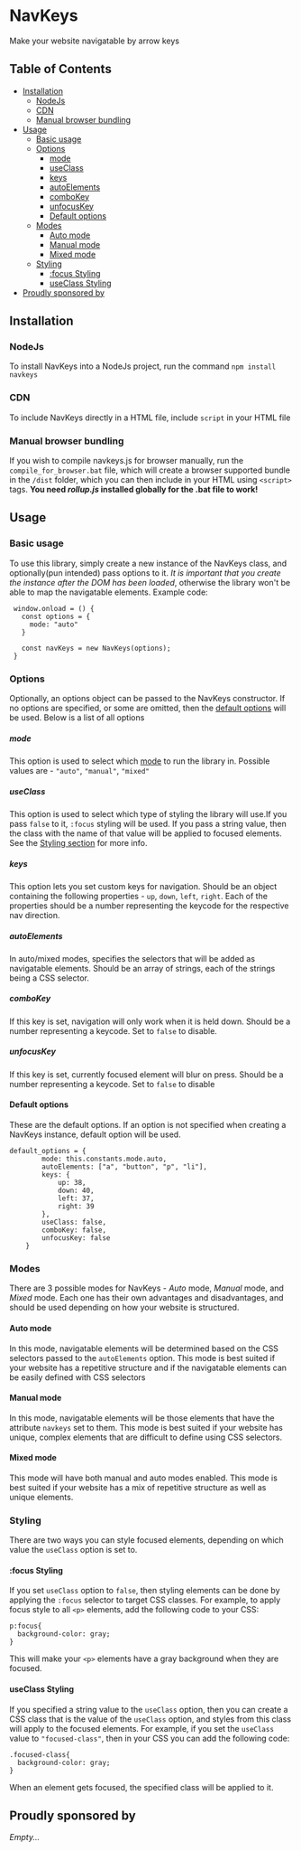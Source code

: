 # NavKeys
 Make your website navigatable by arrow keys
 
## Table of Contents
 * [Installation](#installation)
    * [NodeJs](#nodejs)
    * [CDN](#cdn)
    * [Manual browser bundling](#manual-browser-bundling)
 * [Usage](#usage)
    * [Basic usage](#basic-usage)
    * [Options](#options)
       * [mode](#mode)
       * [useClass](#useclass)
       * [keys](#keys)
       * [autoElements](#autoelements)
       * [comboKey](#combokey)
       * [unfocusKey](#unfocuskey)
       * [Default options](#default-options) 
    * [Modes](#modes)
       * [Auto mode](#auto-mode)
       * [Manual mode](#manual-mode)
       * [Mixed mode](#mixed-mode)
    * [Styling](#styling)
       * [:focus Styling](#focus-styling)
       * [useClass Styling](#useclass-styling)
 * [Proudly sponsored by](#proudly-sponsored-by)

## Installation

### NodeJs
To install NavKeys into a NodeJs project, run the command `npm install navkeys`

### CDN
To include NavKeys directly in a HTML file, include `script` in your HTML file

### Manual browser bundling
If you wish to compile navkeys.js for browser manually, run the `compile_for_browser.bat` file, which will create a browser supported bundle in the `/dist` folder, which you can then include in your HTML using `<script>` tags. **You need *rollup.js* installed globally for the .bat file to work!**

## Usage

### Basic usage
To use this library, simply create a new instance of the NavKeys class, and optionally(pun intended) pass options to it. *It is important that you create the instance after the DOM has been loaded*, otherwise the library won't be able to map the navigatable elements.
Example code:
```
 window.onload = () {
   const options = {
     mode: "auto"
   }
   
   const navKeys = new NavKeys(options);
 }
```

### Options
Optionally, an options object can be passed to the NavKeys constructor. If no options are specified, or some are omitted, then the [default options](#default-options) will be used. Below is a list of all options

##### mode
This option is used to select which [mode](#modes) to run the library in. Possible values are - `"auto"`, `"manual"`, `"mixed"`

##### useClass
This option is used to select which type of styling the library will use.If you pass `false` to it, `:focus` styling will be used. If you pass a string value, then the class with the name of that value will be applied to focused elements. See the [Styling section](#styling) for more info.

##### keys
This option lets you set custom keys for navigation. Should be an object containing the following properties - `up`, `down`, `left`, `right`. Each of the properties should be a number representing the keycode for the respective nav direction.

##### autoElements
In auto/mixed modes, specifies the selectors that will be added as navigatable elements. Should be an array of strings, each of the strings being a CSS selector.

##### comboKey
If this key is set, navigation will only work when it is held down. Should be a number representing a keycode. Set to `false` to disable.

##### unfocusKey
If this key is set, currently focused element will blur on press. Should be a number representing a keycode. Set to `false` to disable

#### Default options
These are the default options. If an option is not specified when creating a NavKeys instance, default option will be used.
```
default_options = {
        mode: this.constants.mode.auto,
        autoElements: ["a", "button", "p", "li"],
        keys: {
            up: 38,
            down: 40,
            left: 37,
            right: 39
        },
        useClass: false,
        comboKey: false,
        unfocusKey: false
    }
```

### Modes
There are 3 possible modes for NavKeys - *Auto* mode, *Manual* mode, and *Mixed* mode. Each one has their own advantages and disadvantages, and should be used depending on how your website is structured.

#### Auto mode
In this mode, navigatable elements will be determined based on the CSS selectors passed to the `autoElements` option. This mode is best suited if your website has a repetitive structure and if the navigatable elements can be easily defined with CSS selectors

#### Manual mode
In this mode, navigatable elements will be those elements that have the attribute `navkeys` set to them. This mode is best suited if your website has unique, complex elements that are difficult to define using CSS selectors.

#### Mixed mode
This mode will have both manual and auto modes enabled. This mode is best suited if your website has a mix of repetitive structure as well as unique elements.

### Styling
There are two ways you can style focused elements, depending on which value the `useClass` option is set to.

#### :focus Styling
If you set `useClass` option to `false`, then styling elements can be done by applying the `:focus` selector to target CSS classes.
For example, to apply focus style to all `<p>` elements, add the following code to your CSS:
```
p:focus{
  background-color: gray;
}
```
This will make your `<p>` elements have a gray background when they are focused.

#### useClass Styling
If you specified a string value to the `useClass` option, then you can create a CSS class that is the value of the `useClass` option, and styles from this class will apply to the focused elements.
For example, if you set the `useClass` value to `"focused-class"`, then in your CSS you can add the following code:
```
.focused-class{
  background-color: gray;
}
```
When an element gets focused, the specified class will be applied to it.

## Proudly sponsored by
*Empty...*
